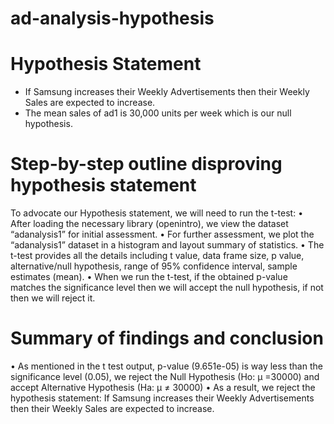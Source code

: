 # ad-analysis-hypothesis

# Hypothesis Statement

- If Samsung increases their Weekly Advertisements then their Weekly Sales are expected to increase.
- The mean sales of ad1 is 30,000 units per week which is our null hypothesis.

# Step-by-step outline disproving hypothesis statement

To advocate our Hypothesis statement, we will need to run the t-test:
•	After loading the necessary library (openintro), we view the dataset “adanalysis1” for initial assessment.
•	For further assessment, we plot the “adanalysis1” dataset in a histogram and layout summary of statistics.
•	The t-test provides all the details including t value, data frame size, p value, alternative/null hypothesis, range of 95% confidence interval, sample estimates (mean).
•	When we run the t-test, if the obtained p-value matches the significance level then we will accept the null hypothesis, if not then we will reject it.

# Summary of findings and conclusion

•	As mentioned in the t test output, p-value (9.651e-05) is way less than the significance level (0.05), we reject the Null Hypothesis (Ho: µ =30000) and accept Alternative Hypothesis (Ha: µ ≠ 30000)
•	As a result, we reject the hypothesis statement: If Samsung increases their Weekly Advertisements then their Weekly Sales are expected to increase.

